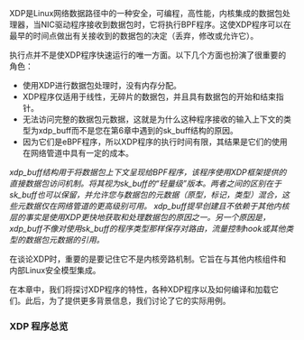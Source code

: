 XDP是Linux网络数据路径中的一种安全，可编程，高性能，内核集成的数据包处理器，当NIC驱动程序接收到数据包时，它将执行BPF程序。这使XDP程序可以在最早的时间点做出有关接收到的数据包的决定（丢弃，修改或允许它）。

执行点并不是使XDP程序快速运行的唯一方面。以下几个方面也扮演了很重要的角色：

- 使用XDP进行数据包处理时，没有内存分配。
- XDP程序仅适用于线性，无碎片的数据包，并且具有数据包的开始和结束指针。
- 无法访问完整的数据包元数据，这就是为什么这种程序接收的输入上下文的类型为xdp_buff而不是您在第6章中遇到的sk_buff结构的原因。
- 因为它们是eBPF程序，所以XDP程序的执行时间有限，其结果是它们的使用在网络管道中具有一定的成本。

*xdp_buff结构用于将数据包上下文呈现给BPF程序，该程序使用XDP框架提供的直接数据包访问机制。将其视为sk_buff的“轻量级”版本。两者之间的区别在于sk_buff也可以保留，并允许您与数据包的元数据（原型，标记，类型）混合，这些元数据仅在网络管道的更高级别可用。 xdp_buff提早创建且不依赖于其他内核层的事实是使用XDP更快地获取和处理数据包的原因之一。另一个原因是，xdp_buff不像对使用sk_buff的程序类型那样保存对路由，流量控制hook或其他类型的数据包元数据的引用。*

在谈论XDP时，重要的是要记住它不是内核旁路机制。它旨在与其他内核组件和内部Linux安全模型集成。

在本章中，我们将探讨XDP程序的特性，各种XDP程序以及如何编译和加载它们。此后，为了提供更多背景信息，我们讨论了它的实际用例。

### XDP 程序总览

